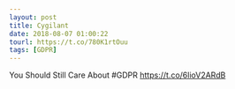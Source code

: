 ```yaml
---
layout: post
title: Cygilant
date: 2018-08-07 01:00:22
tourl: https://t.co/780K1rtOuu
tags: [GDPR]
---
```

You Should Still Care About #GDPR https://t.co/6lioV2ARdB